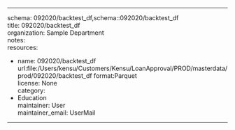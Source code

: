 


---  
schema: 092020/backtest_df,schema::092020/backtest_df  
title: 092020/backtest_df  
organization: Sample Department  
notes:   
resources:  
- name: 092020/backtest_df 
 url:file:/Users/kensu/Customers/Kensu/LoanApproval/PROD/masterdata/prod/092020/backtest_df 
 format:Parquet  
license: None  
category:
 - Education  
maintainer: User  
maintainer_email: UserMail  
---